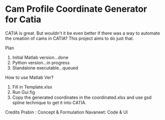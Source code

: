 # Cam Profile Coordinate Generator for Catia
CATIA is great. But wouldn't it be even better if there was a way to automate the creation of cams in CATIA? This project aims to do just that.

Plan

1. Initial Matlab version...done
2. Python version...in progress
3. Standalone executable...queued

How to use Matlab Ver?
1. Fill in Template.xlsx
2. Run Gui.fig
3. Copy the generated coordinates in the coordinated.xlsx and use gsd spline technique to get it into CATIA.

Credits
Prabin : Concept & Formulation
Navaneet: Code & UI
